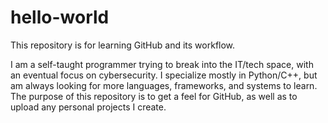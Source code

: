 # hello-world
This repository is for learning GitHub and its workflow.

I am a self-taught programmer trying to break into the IT/tech space, with an eventual focus on cybersecurity.
I specialize mostly in Python/C++, but am always looking for more languages, frameworks, and systems to learn.
The purpose of this repository is to get a feel for GitHub, as well as to upload any personal projects I create.
